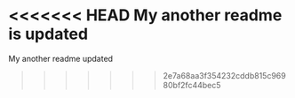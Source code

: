 <<<<<<< HEAD
My another readme is updated
=======
My another readme updated
>>>>>>> 2e7a68aa3f354232cddb815c96980bf2fc44bec5
